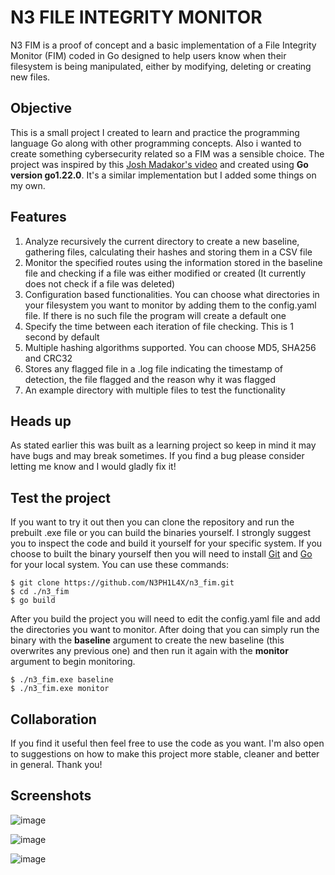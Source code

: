 # N3 FILE INTEGRITY MONITOR
N3 FIM is a proof of concept and a basic implementation of a File Integrity Monitor (FIM) coded in Go designed to help users know when their filesystem is being manipulated, either by modifying, deleting or creating new files.

## Objective
This is a small project I created to learn and practice the programming language Go along with other programming concepts. Also i wanted to create something cybersecurity related so a FIM was a sensible choice.
The project was inspired by this [Josh Madakor's video](https://www.youtube.com/watch?v=WJODYmk4ys8) and created using **Go version go1.22.0**. It's a similar implementation but I added some things on my own.

## Features
1. Analyze recursively the current directory to create a new baseline, gathering files, calculating their hashes and storing them in a CSV file
2. Monitor the specified routes using the information stored in the baseline file and checking if a file was either modified or created (It currently does not check if a file was deleted)
4. Configuration based functionalities. You can choose what directories in your filesystem you want to monitor by adding them to the config.yaml file. If there is no such file the program will create a default one
5. Specify the time between each iteration of file checking. This is 1 second by default
6. Multiple hashing algorithms supported. You can choose MD5, SHA256 and CRC32
7. Stores any flagged file in a .log file indicating the timestamp of detection, the file flagged and the reason why it was flagged
8. An example directory with multiple files to test the functionality

## Heads up
As stated earlier this was built as a learning project so keep in mind it may have bugs and may break sometimes. If you find a bug please consider letting me know and I would gladly fix it!

## Test the project
If you want to try it out then you can clone the repository and run the prebuilt .exe file or you can build the binaries yourself. I strongly suggest you to inspect the code and build it yourself for your specific system.
If you choose to built the binary yourself then you will need to install [Git](https://www.git-scm.com/downloads) and [Go](https://go.dev/doc/install) for your local system.
You can use these commands:

```
$ git clone https://github.com/N3PH1L4X/n3_fim.git
$ cd ./n3_fim
$ go build
```
After you build the project you will need to edit the config.yaml file and add the directories you want to monitor. After doing that you can simply run the binary with the **baseline** argument to create the new baseline (this overwrites any previous one) and then run it again with the **monitor** argument to begin monitoring.
```
$ ./n3_fim.exe baseline
$ ./n3_fim.exe monitor
```

## Collaboration
If you find it useful then feel free to use the code as you want. I'm also open to suggestions on how to make this project more stable, cleaner and better in general. Thank you!

## Screenshots
![image](https://github.com/N3PH1L4X/n3_fim/assets/71483185/b5b445d2-0d67-4cd0-85e9-042caae4d543)

![image](https://github.com/N3PH1L4X/n3_fim/assets/71483185/1376414d-7830-4594-8cc4-cbbf1a0ed6d4)

![image](https://github.com/N3PH1L4X/n3_fim/assets/71483185/8c553a47-9095-4820-8d6c-3597b4a7d082)

